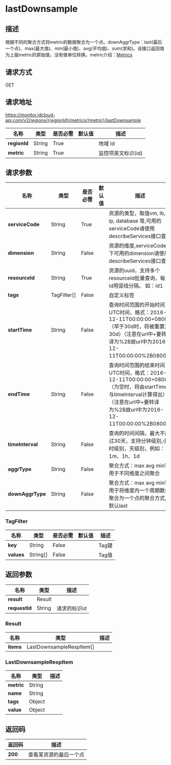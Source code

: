 # lastDownsample


## 描述
根据不同的聚合方式将metric的数据聚合为一个点。downAggrType：last(最后一个点)、max(最大值)、min(最小值)、avg(平均值)、sum(求和)。该接口返回值为上报metric的原始值，没有做单位转换。metric介绍：<a href="https://docs.jdcloud.com/cn/monitoring/metrics">Metrics</a>

## 请求方式
GET

## 请求地址
https://monitor.jdcloud-api.com/v2/regions/{regionId}/metrics/{metric}/lastDownsample

|名称|类型|是否必需|默认值|描述|
|---|---|---|---|---|
|**regionId**|String|True| |地域 Id|
|**metric**|String|True| |监控项英文标识(id)|

## 请求参数
|名称|类型|是否必需|默认值|描述|
|---|---|---|---|---|
|**serviceCode**|String|True| |资源的类型，取值vm, lb, ip, database 等,可用的serviceCode请使用describeServices接口查询|
|**dimension**|String|False| |资源的维度,serviceCode下可用的dimension请使用describeServices接口查询|
|**resourceId**|String|True| |资源的uuid，支持多个resourceId批量查询，每个id用竖线分隔。 如：id1|id2|id3|id4|
|**tags**|TagFilter[]|False| |自定义标签|
|**startTime**|String|False| |查询时间范围的开始时间， UTC时间，格式：2016-12-11T00:00:00+0800（早于30d时，将被重置为30d）（注意在url中+要转译为%2B故url中为2016-12-11T00:00:00%2B0800）|
|**endTime**|String|False| |查询时间范围的结束时间， UTC时间，格式：2016-12-11T00:00:00+0800（为空时，将由startTime与timeInterval计算得出）（注意在url中+要转译为%2B故url中为2016-12-11T00:00:00%2B0800）|
|**timeInterval**|String|False| |查询的时间间隔，最大不超过30天，支持分钟级别,小时级别，天级别，例如：1m、1h、1d|
|**aggrType**|String|False| |聚合方式：max avg min等,用于不同维度之间聚合|
|**downAggrType**|String|False| |聚合方式：max avg min等,用于将维度内一个周期数据聚合为一个点的聚合方式,默认last|

### TagFilter
|名称|类型|是否必需|默认值|描述|
|---|---|---|---|---|
|**key**|String|False| |Tag键|
|**values**|String[]|False| |Tag值|

## 返回参数
|名称|类型|描述|
|---|---|---|
|**result**|Result| |
|**requestId**|String|请求的标识id|

### Result
|名称|类型|描述|
|---|---|---|
|**items**|LastDownsampleRespItem[]| |
### LastDownsampleRespItem
|名称|类型|描述|
|---|---|---|
|**metric**|String| |
|**name**|String| |
|**tags**|Object| |
|**value**|Object| |

## 返回码
|返回码|描述|
|---|---|
|**200**|查看某资源的最后一个点 |




